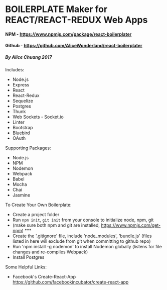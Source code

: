 # BOILERPLATE Maker for REACT/REACT-REDUX Web Apps
#### NPM - https://www.npmjs.com/package/react-boilerplater
#### Github - https://github.com/AliceWonderland/react-boilerplater
##### By Alice Chuang 2017

Includes:
- Node.js
- Express
- React
- React-Redux
- Sequelize
- Postgres
- Thunk
- Web Sockets - Socket.io
- Linter
- Bootstrap
- Bluebird
- OAuth

Supporting Packages:
- Node.js
- NPM
- Nodemon
- Webpack
- Babel
- Mocha
- Chai
- Jasmine

To Create Your Own Boilerplate:
- Create a project folder
- Run `npm init`, `git init` from your console to initialize node, npm, git
- (make sure both npm and git are installed, https://www.npmjs.com/get-npm) ***
- Create the '.gitignore' file, include 'node_modules', 'bundle.js' (files listed in here will exclude from git when committing to github repo)
- Run 'npm install -g nodemon' to install Nodemon globally (listens for file changes and re-compiles Webpack)
- Install Postgres

Some Helpful Links:
- Facebook's Create-React-App https://github.com/facebookincubator/create-react-app
